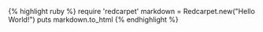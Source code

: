 {% highlight ruby %}
require 'redcarpet'
markdown = Redcarpet.new("Hello World!")
puts markdown.to_html
{% endhighlight %}